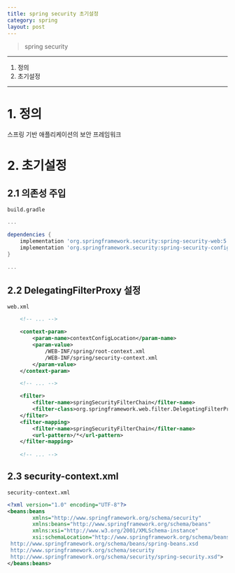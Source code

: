```yaml
---
title: spring security 초기설정
category: spring
layout: post
---
```


> spring security

***

1. 정의
2. 초기설정

***

# 1. 정의
스프링 기반 애플리케이션의 보안 프레임워크

# 2. 초기설정

## 2.1 의존성 주입
`build.gradle`
```gradle
...

dependencies {
    implementation 'org.springframework.security:spring-security-web:5.3.13.RELEASE'
    implementation 'org.springframework.security:spring-security-config:5.3.13.RELEASE'
}

...
```

## 2.2 DelegatingFilterProxy 설정
`web.xml`
```xml
    <!-- ... -->

    <context-param>
        <param-name>contextConfigLocation</param-name>
        <param-value>
            /WEB-INF/spring/root-context.xml
            /WEB-INF/spring/security-context.xml
        </param-value>
    </context-param>

    <!-- ... -->

    <filter>
        <filter-name>springSecurityFilterChain</filter-name>
        <filter-class>org.springframework.web.filter.DelegatingFilterProxy</filter-class>
    </filter>
    <filter-mapping>
        <filter-name>springSecurityFilterChain</filter-name>
        <url-pattern>/*</url-pattern>
    </filter-mapping>
    
    <!-- ... -->
```

## 2.3 security-context.xml
`security-context.xml`
```xml
<?xml version="1.0" encoding="UTF-8"?>
<beans:beans
        xmlns="http://www.springframework.org/schema/security"
        xmlns:beans="http://www.springframework.org/schema/beans"
        xmlns:xsi="http://www.w3.org/2001/XMLSchema-instance"
        xsi:schemaLocation="http://www.springframework.org/schema/beans
 http://www.springframework.org/schema/beans/spring-beans.xsd
 http://www.springframework.org/schema/security
 http://www.springframework.org/schema/security/spring-security.xsd">
</beans:beans>
```